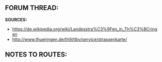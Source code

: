 ﻿**FORUM THREAD:**
- 



**SOURCES:**
- https://de.wikipedia.org/wiki/Landesstra%C3%9Fen_in_Th%C3%BCringen
- http://www.thueringen.de/th9/tlbv/service/strassenkarte/


**NOTES TO ROUTES:**
-
